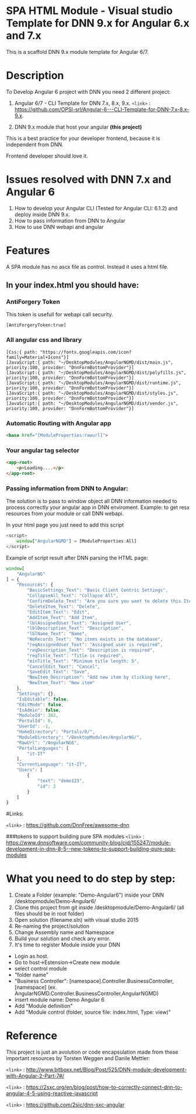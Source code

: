 # SPA HTML Module - Visual studio Template for DNN 9.x for Angular 6.x and 7.x
This is a scaffold DNN 9.x module template for Angular 6/7.

# Description
To Develop Angular 6 project with DNN you need 2 different project:

1. Angular 6/7 - CLI Template for DNN 7.x, 8.x, 9.x.
`<link>` : https://github.com/OPSI-srl/Angular-6---CLI-Template-for-DNN-7.x-8.x-9.x.

2. DNN 9.x module that host your angular **(this project)**

This is a best practice for your developer frontend, because it is independent from DNN.

Frontend developer should love it.

# Issues resolved with DNN 7.x and Angular 6
1. How to develop your Angular CLI (Tested for Angular CLI: 6.1.2) and deploy inside DNN 9.x.
2. How to pass information from DNN to Angular
3. How to use DNN webapi and angular

# Features
A SPA module has no ascx file as control. Instead it uses a html file.
## In your index.html you should have:

### AntiForgery Token
This token is usefull for webapi call security.

```
[AntiForgeryToken:true]
```


### All angular css and library
```
[Css:{ path: "https://fonts.googleapis.com/icon?family=Material+Icons"}]
[JavaScript:{ path: "~/DesktopModules/AngularNGMD/dist/main.js", priority:100, provider: "DnnFormBottomProvider"}]
[JavaScript:{ path: "~/DesktopModules/AngularNGMD/dist/polyfills.js", priority:100, provider: "DnnFormBottomProvider"}]
[JavaScript:{ path: "~/DesktopModules/AngularNGMD/dist/runtime.js", priority:100, provider: "DnnFormBottomProvider"}]
[JavaScript:{ path: "~/DesktopModules/AngularNGMD/dist/styles.js", priority:100, provider: "DnnFormBottomProvider"}]
[JavaScript:{ path: "~/DesktopModules/AngularNGMD/dist/vendor.js", priority:100, provider: "DnnFormBottomProvider"}]
```

### Automatic Routing with Angular app
```html
<base href="[ModuleProperties:rawurl]">
```

### Your angular tag selector

```html
<app-root>
    <p>Loading....</p>
</app-root>
```

### Passing information from DNN to Angular:
The solution is to pass to window object all DNN information needed to process correctly your angular app in DNN enviroment.
Example: to get resx resources from your module or call DNN webapi.

In your html page you just need to add this script
```javascript
<script>
    window["AngularNGMD"] = [ModuleProperties:All]
</script>
```

Example of script result after DNN parsing the HTML page:
```javascript
window[
    "AngularNG"
] = {
    "Resources": {
        "BasicSettings_Text": "Basic Client Centric Settings",
        "CollapseAll_Text": "Collapse All",
        "ConfirmDelete_Text": "Are you sure you want to delete this Item",
        "DeleteItem_Text": "Delete",
        "EditItem_Text": "Edit",
        "AddItem_Text": "Add Item",
        "lblAssignedUser_Text": "Assigned User",
        "lblDescription_Text": "Description",
        "lblName_Text": "Name",
        "NoRecords_Text": "No items exists in the database",
        "reqAssignedUser_Text": "Assigned user is required",
        "reqDescription_Text": "Description is required",
        "reqTitle_Text": "Title is required",
        "minTitle_Text": "Minimum title length: 5",
        "CancelEdit_Text": "Cancel",
        "SaveEdit_Text": "Save",
        "NewItem_Description": "Add new item by clicking here",
        "NewItem_Text": "New item"
    },
    "Settings": {},
    "IsEditable": false,
    "EditMode": false,
    "IsAdmin": false,
    "ModuleId": 382,
    "PortalId": 0,
    "UserId": -1,
    "HomeDirectory": "Portals/0/",
    "ModuleDirectory": "/DesktopModules/AngularNG/",
    "RawUrl": "/AngularNG6",
    "PortalLanguages": [
        "it-IT"
    ],
    "CurrentLanguage": "it-IT",
    "Users": [
        {
            "text": "demo123",
            "id": 2
        }
    ]
}
```

#Links:

`<link>` : https://github.com/DnnFree/awesome-dnn

###tokens to support building pure SPA modules
`<link>` : https://www.dnnsoftware.com/community-blog/cid/155247/module-development-in-dnn-8-5--new-tokens-to-support-building-pure-spa-modules

# What you need to do step by step:
1. Create a Folder (example: "Demo-Angular6") inside your DNN /desktopmodule/Demo-Angular6/
2. Clone this project from git inside /desktopmodule/Demo-Angular6/ (all files should be in root folder)
3. Open solution (filename.sln) with visual studio 2015
4. Re-naming the project/solution
5. Change Assembly name and Namespace
6. Build your solution and check any error.
7. It's time to register Module inside your DNN
- Login as host.
- Go to host->Estension->Create new module
- select control module 
- "folder name"
- "Business Controller": [namespace].Controller.BusinessController,[namespace] (ex. AngularNGMD.Controller.BusinessController,AngularNGMD) 
- insert module name: Demo Angular 6
- Add "Module definition"
- Add "Module control (folder, source file: index.html, Type: view)"

# Reference
This project is just an avolution or code encapsulation made from these important resources by Torsten Weggen and Danile Mettler:

`<link>` : http://www.bitboxx.net/Blog/Post/525/DNN-module-development-with-Angular-2-Part-7#/

`<link>` : https://2sxc.org/en/blog/post/how-to-correctly-connect-dnn-to-angular-4-5-using-reactive-javascript

`<link>` : https://github.com/2sic/dnn-sxc-angular
